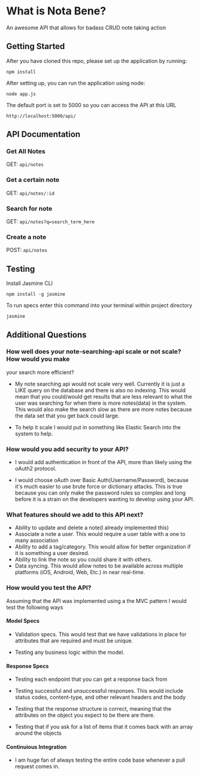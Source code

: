 # What is Nota Bene?
An awesome API that allows for badass CRUD note taking action

## Getting Started

After you have cloned this repo, please set up the application by running:

`npm install`

After setting up, you can run the application using node:

`node app.js`

The default port is set to 5000 so you can access the API at this URL

`http://localhost:5000/api/`

## API Documentation

### Get All Notes

GET: `api/notes`

### Get a certain note

GET: `api/notes/:id`

### Search for note

GET: `api/notes?q=search_term_here`

### Create a note

POST: `api/notes`

## Testing
Install Jasmine CLI

`npm install -g jasmine`

To run specs enter this command into your terminal within project directory

`jasmine`

## Additional Questions

### How well does your note-searching-api scale or not scale? How would you make
your search more efficient?

- My note searching api would not scale very well. Currently it is just a LIKE query on the database and there is also no indexing. This would mean that you could/would get results that are less relevant to what the user was searching for when there is more notes(data) in the system. This would also make the search slow as there are more notes because the data set that you get back could large.

- To help it scale I would put in something like Elastic Search into the system to help.

### How would you add security to your API?

- I would add authentication in front of the API, more than likely using the oAuth2 protocol.

- I would choose oAuth over Basic Auth(Username/Password), because it's much easier to use brute force or dictionary attacks. This is true because you can only make the password rules so complex and long before it is a strain on the developers wanting to develop using your API.

### What features should we add to this API next?

- Ability to update and delete a note(I already implemented this)
- Associate a note a user. This would require a user table with a one to many association
- Ability to add a tag/category. This would allow for better organization if it is something a user desired.
- Ability to link the note so you could share it with others.
- Data syncing. This would allow notes to be available across multiple platforms (iOS, Android, Web, Etc.) in near real-time.

### How would you test the API?

Assuming that the API was implemented using a the MVC pattern I would test the following ways

#### Model Specs
- Validation specs. This would test that we have validations in place for attributes that are required and must be unique.

- Testing any business logic within the model.

#### Response Specs

- Testing each endpoint that you can get a response back from

- Testing successful and unsuccessful responses. This would include status codes, content-type, and other relevant headers and the body

- Testing that the response structure is correct, meaning that the attributes on the object you expect to be there are there.

- Testing that if you ask for a list of items that it comes back with an array around the objects


#### Continuious Integration

- I am huge fan of always testing the entire code base whenever a pull request comes in.
